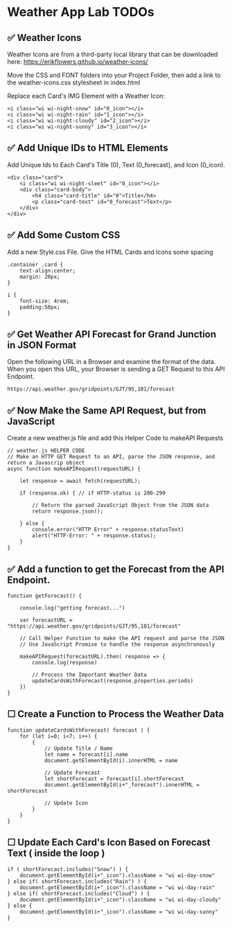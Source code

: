 # Weather App Lab TODOs

## ✅ Weather Icons

Weather Icons are from a third-party local library that can be downloaded here: https://erikflowers.github.io/weather-icons/

Move the CSS and FONT folders into your Project Folder, then add a link to the weather-icons.css stylesheet in index.html

Replace each Card's IMG Element with a Weather Icon:

    <i class="wi wi-night-snow" id="0_icon"></i>
    <i class="wi wi-night-rain" id="1_icon"></i>
    <i class="wi wi-night-cloudy" id="2_icon"></i>
    <i class="wi wi-night-sunny" id="3_icon"></i>


## ✅ Add Unique IDs to HTML Elements

Add Unique Ids to Each Card's Title (0), Text (0_forecast), and Icon (0_icon). 

    <div class="card">
        <i class="wi wi-night-sleet" id="0_icon"></i>
        <div class="card-body">
            <h4 class="card-title" id="0">Title</h4>
            <p class="card-text" id="0_forecast">Text</p>
        </div>
    </div>

## ✅ Add Some Custom CSS 

Add a new Style.css File. Give the HTML Cards and Icons some spacing

    .container .card {
        text-align:center;
        margin: 20px;
    }

    i {
        font-size: 4rem;
        padding:50px;
    }


## ✅ Get Weather API Forecast for Grand Junction in JSON Format

Open the following URL in a Browser and examine the format of the data.
When you open this URL, your Browser is sending a GET Request to this API Endpoint.

    https://api.weather.gov/gridpoints/GJT/95,101/forecast


## ✅ Now Make the Same API Request, but from JavaScript

Create a new weather.js file and add this Helper Code to makeAPI Requests

    // weather.js HELPER CODE
    // Make an HTTP GET Request to an API, parse the JSON response, and return a Javascrip object
    async function makeAPIRequest(requestURL) {

        let response = await fetch(requestURL);

        if (response.ok) { // if HTTP-status is 200-299

            // Return the parsed JavaScript Object from the JSON data
            return response.json();

        } else {
            console.error("HTTP Error" + response.statusText)
            alert("HTTP-Error: " + response.status);
        }
    }



## ✅ Add a function to get the Forecast from the API Endpoint.

    function getForecast() {
        
        console.log("getting forecast...")
        
        var forecastURL = "https://api.weather.gov/gridpoints/GJT/95,101/forecast"

        // Call Helper Function to make the API request and parse the JSON
        // Use JavaScript Promise to handle the response asynchronously 
        
        makeAPIRequest(forecastURL).then( response => {
            console.log(response)

            // Process the Important Weather Data
            updateCardsWithForecast(response.properties.periods)
        })
    }

## ☐ Create a Function to Process the Weather Data

    function updateCardsWithForecast( forecast ) {
        for (let i=0; i<7; i++) {
            {
                // Update Title / Name
                let name = forecast[i].name
                document.getElementById(i).innerHTML = name

                // Update Forecast
                let shortForecast = forecast[i].shortForecast
                document.getElementById(i+"_forecast").innerHTML = shortForecast

                // Update Icon
            }
        }
    }

## ☐ Update Each Card's Icon Based on Forecast Text ( inside the loop )

    if ( shortForecast.includes("Snow") ) {
        document.getElementById(i+"_icon").className = "wi wi-day-snow"
    } else if( shortForecast.includes("Rain") ) {
        document.getElementById(i+"_icon").className = "wi wi-day-rain"
    } else if( shortForecast.includes("Cloud") ) {
        document.getElementById(i+"_icon").className = "wi wi-day-cloudy"
    } else {
        document.getElementById(i+"_icon").className = "wi wi-day-sunny"
    }
